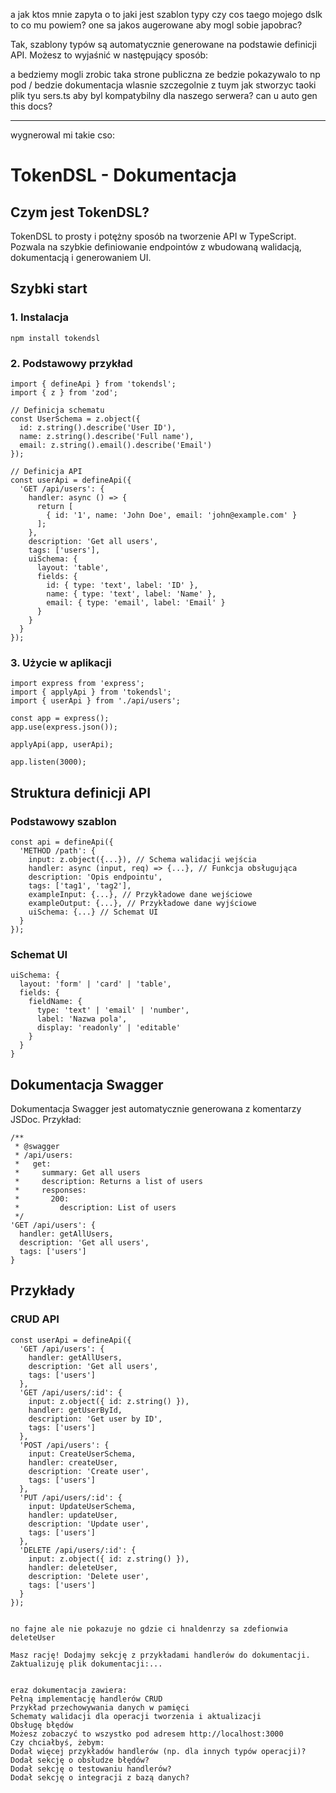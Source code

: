 a jak ktos mnie zapyta o to jaki jest szablon typy czy cos taego mojego dslk to co mu powiem? one sa jakos augerowane aby mogl sobie japobrac?

Tak, szablony typów są automatycznie generowane na podstawie definicji API. Możesz to wyjaśnić w następujący sposób:




a bedziemy mogli zrobic taka strone publiczna ze bedzie pokazywalo to np pod / bedzie dokumentacja wlasnie szczegolnie z tuym jak stworzyc taoki plik tyu sers.ts aby byl kompatybilny dla naszego serwera? can u auto gen this docs?

-----


wygnerowal mi takie cso:

# TokenDSL - Dokumentacja

## Czym jest TokenDSL?

TokenDSL to prosty i potężny sposób na tworzenie API w TypeScript. Pozwala na szybkie definiowanie endpointów z wbudowaną walidacją, dokumentacją i generowaniem UI.

## Szybki start

### 1\. Instalacja

    npm install tokendsl

### 2\. Podstawowy przykład

    import { defineApi } from 'tokendsl';
    import { z } from 'zod';
    
    // Definicja schematu
    const UserSchema = z.object({
      id: z.string().describe('User ID'),
      name: z.string().describe('Full name'),
      email: z.string().email().describe('Email')
    });
    
    // Definicja API
    const userApi = defineApi({
      'GET /api/users': {
        handler: async () => {
          return [
            { id: '1', name: 'John Doe', email: 'john@example.com' }
          ];
        },
        description: 'Get all users',
        tags: ['users'],
        uiSchema: {
          layout: 'table',
          fields: {
            id: { type: 'text', label: 'ID' },
            name: { type: 'text', label: 'Name' },
            email: { type: 'email', label: 'Email' }
          }
        }
      }
    });

### 3\. Użycie w aplikacji

    import express from 'express';
    import { applyApi } from 'tokendsl';
    import { userApi } from './api/users';
    
    const app = express();
    app.use(express.json());
    
    applyApi(app, userApi);
    
    app.listen(3000);

## Struktura definicji API

### Podstawowy szablon

    const api = defineApi({
      'METHOD /path': {
        input: z.object({...}), // Schema walidacji wejścia
        handler: async (input, req) => {...}, // Funkcja obsługująca
        description: 'Opis endpointu',
        tags: ['tag1', 'tag2'],
        exampleInput: {...}, // Przykładowe dane wejściowe
        exampleOutput: {...}, // Przykładowe dane wyjściowe
        uiSchema: {...} // Schemat UI
      }
    });

### Schemat UI

    uiSchema: {
      layout: 'form' | 'card' | 'table',
      fields: {
        fieldName: {
          type: 'text' | 'email' | 'number',
          label: 'Nazwa pola',
          display: 'readonly' | 'editable'
        }
      }
    }

## Dokumentacja Swagger

Dokumentacja Swagger jest automatycznie generowana z komentarzy JSDoc. Przykład:

    /**
     * @swagger
     * /api/users:
     *   get:
     *     summary: Get all users
     *     description: Returns a list of users
     *     responses:
     *       200:
     *         description: List of users
     */
    'GET /api/users': {
      handler: getAllUsers,
      description: 'Get all users',
      tags: ['users']
    }

## Przykłady

### CRUD API

    const userApi = defineApi({
      'GET /api/users': {
        handler: getAllUsers,
        description: 'Get all users',
        tags: ['users']
      },
      'GET /api/users/:id': {
        input: z.object({ id: z.string() }),
        handler: getUserById,
        description: 'Get user by ID',
        tags: ['users']
      },
      'POST /api/users': {
        input: CreateUserSchema,
        handler: createUser,
        description: 'Create user',
        tags: ['users']
      },
      'PUT /api/users/:id': {
        input: UpdateUserSchema,
        handler: updateUser,
        description: 'Update user',
        tags: ['users']
      },
      'DELETE /api/users/:id': {
        input: z.object({ id: z.string() }),
        handler: deleteUser,
        description: 'Delete user',
        tags: ['users']
      }
    });





````

no fajne ale nie pokazuje no gdzie ci hnaldenrzy sa zdefionwia deleteUser

Masz rację! Dodajmy sekcję z przykładami handlerów do dokumentacji. Zaktualizuję plik dokumentacji:...


eraz dokumentacja zawiera:
Pełną implementację handlerów CRUD
Przykład przechowywania danych w pamięci
Schematy walidacji dla operacji tworzenia i aktualizacji
Obsługę błędów
Możesz zobaczyć to wszystko pod adresem http://localhost:3000
Czy chciałbyś, żebym:
Dodał więcej przykładów handlerów (np. dla innych typów operacji)?
Dodał sekcję o obsłudze błędów?
Dodał sekcję o testowaniu handlerów?
Dodał sekcję o integracji z bazą danych?